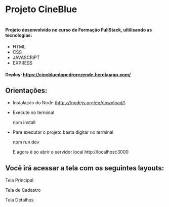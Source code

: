 <h1>Projeto CineBlue <h1>
 
#### Projeto desenvolvido no curso de Formação FullStack, ultilisando as tecnologias:
+ HTML
+ CSS
+ JAVASCRIPT
+ EXPRESS

#### Deploy: https://cinebluedopedrorezende.herokuapp.com/
  
## Orientações:
  
+ Instalação do Node.(https://nodejs.org/en/download/)
+ Execute no terminal


  npm install

+ Para executar o projeto basta digitar no terminal
  

  npm run dev


  E agora é so abrir o servidor local http://localhost:3000

  
## Você irá acessar a tela com os seguintes layouts:
 
Tela Principal

Tela de Cadastro
  
Tela Detalhes

